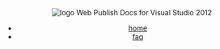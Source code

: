 
<header id="topHeader">
<section id="headerLogo">
<img src="/Content/images/logo-16.png" alt="logo" />
<span>Web Publish Docs for Visual Studio 2012</span>
</section>
<nav>

- [home](/)
- [faq](/faq.md)


</nav>
</header>

 
